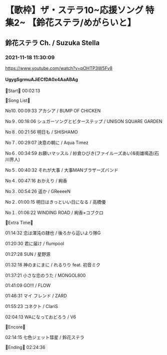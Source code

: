 # 【歌枠】ザ・ステラ10~応援ソング 特集2~ 【鈴花ステラ/めがらいと】
## 鈴花ステラ Ch. / Suzuka Stella
### 2021-11-18 11:30:09
https://www.youtube.com/watch?v=pOHTP3W5Fv8
#### UgygSgrmuAJiECfDA0x4AaABAg
🔔Start🔔 00:02:13



🔔Song List🔔

No10. 00:09:33 アカシア / BUMP OF CHICKEN

No９. 00:16:06 シュガーソングとビターステップ / UNISON SQUARE GARDEN

No８. 00:21:56 明日も / SHISHAMO

No７. 00:29:07 決意の朝に / Aqua Timez

No６. 00:34:59 お願いマッスル / 紗倉ひびき(ファイルーズあい)&街雄鳴造(石川界人)

No５. 00:40:32 それが大事 / 大事MANブラザーズバンド

No４. 00:47:16 おかえり / 絢香

No３. 00:54:26 遥か / GReeeeN

No２. 01:00:15 明日はきっといい日になる / 高橋優

No１. 01:06:22 WINDING ROAD / 絢香×コブクロ



🔔Extra Time🔔

01:14:32 恋は渾沌の隷也 / 後ろから這いより隊G

01:20:30 君に届け / flumpool

01:27:28 SUN / 星野源

01:32:18 神のまにまに / れるりり feat. 初音ミク

01:37:21 小さな恋のうた / MONGOL800

01:41:09 GO!!! / FLOW

01:46:31 マイ フレンド / ZARD

01:55:23 コネクト / ClariS

02:04:13 WAになっておどろう / V6 



🔔Encore🔔

02:14:15 七色ジェット彗星 / 鈴花ステラ



🔔Ending🔔 02:24:36

